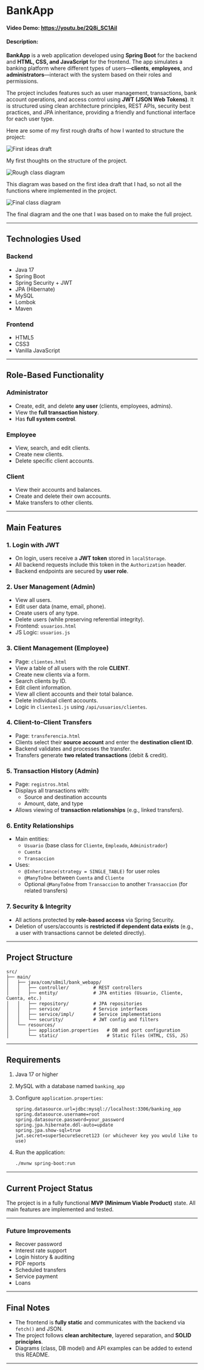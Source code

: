 # BankApp
#### Video Demo:  <https://youtu.be/2Q8i_SC1AiI>
#### Description:
**BankApp** is a web application developed using **Spring Boot** for the backend and **HTML, CSS, and JavaScript** for the frontend.
The app simulates a banking platform where different types of users—**clients**, **employees**, and **administrators**—interact with the system based on their roles and permissions.

The project includes features such as user management, transactions, bank account operations, and access control using **JWT (JSON Web Tokens)**. It is structured using clean architecture principles, REST APIs, security best practices, and JPA inheritance, providing a friendly and functional interface for each user type.

Here are some of my first rough drafts of how I wanted to structure the project:

![First ideas draft](1stdraft.png)

My first thoughts on the structure of the project.

![Rough class diagram](class_diagram.png)

This diagram was based on the first idea draft that I had, so not all the functions where implemented in the project.

![Final class diagram](final.png)

The final diagram and the one that I was based on to make the full project.

---

##  Technologies Used

### Backend
- Java 17
- Spring Boot
- Spring Security + JWT
- JPA (Hibernate)
- MySQL
- Lombok
- Maven

### Frontend
- HTML5
- CSS3
- Vanilla JavaScript

---

##  Role-Based Functionality

###  Administrator
- Create, edit, and delete **any user** (clients, employees, admins).
- View the **full transaction history**.
- Has **full system control**.

###  Employee
- View, search, and edit clients.
- Create new clients.
- Delete specific client accounts.

###  Client
- View their accounts and balances.
- Create and delete their own accounts.
- Make transfers to other clients.

---

##  Main Features

### 1. Login with JWT
- On login, users receive a **JWT token** stored in `localStorage`.
- All backend requests include this token in the `Authorization` header.
- Backend endpoints are secured by **user role**.

### 2. User Management (Admin)
- View all users.
- Edit user data (name, email, phone).
- Create users of any type.
- Delete users (while preserving referential integrity).
- Frontend: `usuarios.html`
- JS Logic: `usuarios.js`

### 3. Client Management (Employee)
- Page: `clientes.html`
- View a table of all users with the role **CLIENT**.
- Create new clients via a form.
- Search clients by ID.
- Edit client information.
- View all client accounts and their total balance.
- Delete individual client accounts.
- Logic in `clientes1.js` using `/api/usuarios/clientes`.

### 4. Client-to-Client Transfers
- Page: `transferencia.html`
- Clients select their **source account** and enter the **destination client ID**.
- Backend validates and processes the transfer.
- Transfers generate **two related transactions** (debit & credit).

### 5. Transaction History (Admin)
- Page: `registros.html`
- Displays all transactions with:
  - Source and destination accounts
  - Amount, date, and type
- Allows viewing of **transaction relationships** (e.g., linked transfers).

### 6. Entity Relationships
- Main entities:
  - `Usuario` (base class for `Cliente`, `Empleado`, `Administrador`)
  - `Cuenta`
  - `Transaccion`
- Uses:
  - `@Inheritance(strategy = SINGLE_TABLE)` for user roles
  - `@ManyToOne` between `Cuenta` and `Cliente`
  - Optional `@ManyToOne` from `Transaccion` to another `Transaccion` (for related transfers)

### 7. Security & Integrity
- All actions protected by **role-based access** via Spring Security.
- Deletion of users/accounts is **restricted if dependent data exists** (e.g., a user with transactions cannot be deleted directly).

---

##  Project Structure

```
src/
├── main/
│   ├── java/com/s8mil/bank_webapp/
│   │   ├── controller/         # REST controllers
│   │   ├── entity/             # JPA entities (Usuario, Cliente, Cuenta, etc.)
│   │   ├── repository/         # JPA repositories
│   │   ├── service/            # Service interfaces
│   │   ├── service/impl/       # Service implementations
│   │   └── security/           # JWT config and filters
│   └── resources/
│       ├── application.properties   # DB and port configuration
│       └── static/                  # Static files (HTML, CSS, JS)
```

---

##  Requirements

1. Java 17 or higher
2. MySQL with a database named `banking_app`
3. Configure `application.properties`:
   ```properties
   spring.datasource.url=jdbc:mysql://localhost:3306/banking_app
   spring.datasource.username=root
   spring.datasource.password=your_password
   spring.jpa.hibernate.ddl-auto=update
   spring.jpa.show-sql=true
   jwt.secret=superSecureSecret123 (or whichever key you would like to use)
   ```

4. Run the application:
   ```bash
   ./mvnw spring-boot:run
   ```

---

##  Current Project Status

The project is in a fully functional **MVP (Minimum Viable Product)** state.
All main features are implemented and tested.

---

###  Future Improvements
- Recover password
- Interest rate support
- Login history & auditing
- PDF reports
- Scheduled transfers
- Service payment
- Loans

---

##  Final Notes

- The frontend is **fully static** and communicates with the backend via `fetch()` and JSON.
- The project follows **clean architecture**, layered separation, and **SOLID principles**.
- Diagrams (class, DB model) and API examples can be added to extend this README.

---
